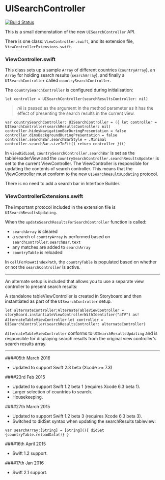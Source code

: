 # UISearchController
[![Build Status](https://travis-ci.org/stuartbreckenridge/UISearchControllerWithSwift.svg?branch=master)](https://travis-ci.org/stuartbreckenridge/UISearchControllerWithSwift)

This is a small demonstation of the new `UISearchController` API. 

There is one class: `ViewController.swift`, and its extension file, `ViewControllerExtensions.swift`.

### ViewController.swift
This class sets up a sample `Array` of different countries (`countryArray`), an `Array` for holding search results (`searchArray`), and finally a `UISearchController` called `countrySearchController`.

The `countrySearchController` is configured during initialisation:

`let controller = UISearchController(searchResultsController: nil)`

>*nil* is passed as the argument in the method parameter as it has the effect of presenting the search results in the current view.

`var countrySearchController: UISearchController = ({
    let controller = UISearchController(searchResultsController: nil)
    controller.hidesNavigationBarDuringPresentation = false
    controller.dimsBackgroundDuringPresentation = false
    controller.searchBar.searchBarStyle = .Minimal
    controller.searchBar.sizeToFit()
    return controller
})()`


In `viewDidLoad`, `countrySearchController.searchBar` is  set as the tableHeaderView and the `countrySearchController.searchResultsUpdater` is set to the current ViewController. The ViewController is responsible for updating the contents of search controller. This means that the ViewController must conform to the new `UISearchResultsUpdating` protocol. 
 

There is no need to add a search bar in Interface Builder.

### ViewControllerExtensions.swift
The important protocol included in the extension file is `UISearchResultsUpdating`.

When the `updateSearchResultsForSearchController` function is called:
- `searchArray` is cleared
- a search of `countryArray` is performed based on `searchController.searchBar.text`
- any matches are added to `searchArray`
- `countryTable` is reloaded

In `cellForRowAtIndexPath`, the `countryTable` is populated based on whether or not the `searchController` is active. 

---

An alternate setup is included that allows you to use a separate view controller to present search results:

A standalone tableViewController is created in Storyboard and then instantiated as part of the `UISearchController` setup.

`let alternateController:AlternateTableViewController = storyBoard.instantiateViewControllerWithIdentifier("aTV") as! AlternateTableViewController`
`let controller = UISearchController(searchResultsController: alternateController)`

`AlternateTableViewController` conforms to `UISearchResultsUpdating` and is responsible for displaying search results from the original view controller's search results array.

---

####05th March 2016

- Updated to support Swift 2.3 beta (Xcode >= 7.3)


####23rd Feb 2015

- Updated to support Swift 1.2 beta 1 (requires Xcode 6.3 beta 1).
- Larger selection of countries to search. 
- Housekeeping. 
 
 
####27th March 2015
 
- Updated to support Swift 1.2 beta 3 (requires Xcode 6.3 beta 3).
- Switched to didSet syntax when updating the searchResults tableview:
 
 `var searchArray:[String] = [String](){
 didSet  {countryTable.reloadData()}
 }`
 
####16th April 2015
- Swift 1.2 support.
 
 
####17th Jan 2016
 - Swift 2.1 support.
 
    